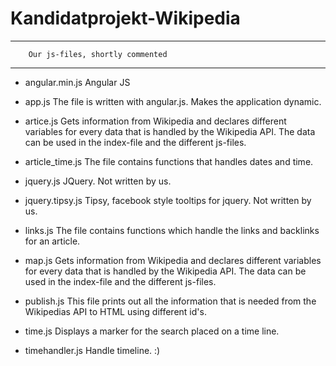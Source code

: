 # Kandidatprojekt-Wikipedia

-------------------------------------------------
 		Our js-files, shortly commented
-------------------------------------------------

* angular.min.js
	Angular JS

* app.js
	The file is written with angular.js. Makes the application dynamic.

* artice.js
	Gets information from Wikipedia and declares different variables for every data that is handled by 
 	the Wikipedia API. The data can be used in the index-file and the different js-files.

* article_time.js
	The file contains functions that handles dates and time. 

* jquery.js
	JQuery. Not written by us.

* jquery.tipsy.js
	Tipsy, facebook style tooltips for jquery. Not written by us.

* links.js
	The file contains functions which handle the links and backlinks for an article.

* map.js
	Gets information from Wikipedia and declares different variables for every data that is handled by 
 	the Wikipedia API. The data can be used in the index-file and the different js-files.

* publish.js
	This file prints out all the information that is needed from the Wikipedias API to HTML using different id's.

* time.js
	Displays a marker for the search placed on a time line. 

* timehandler.js
	Handle timeline. :)
